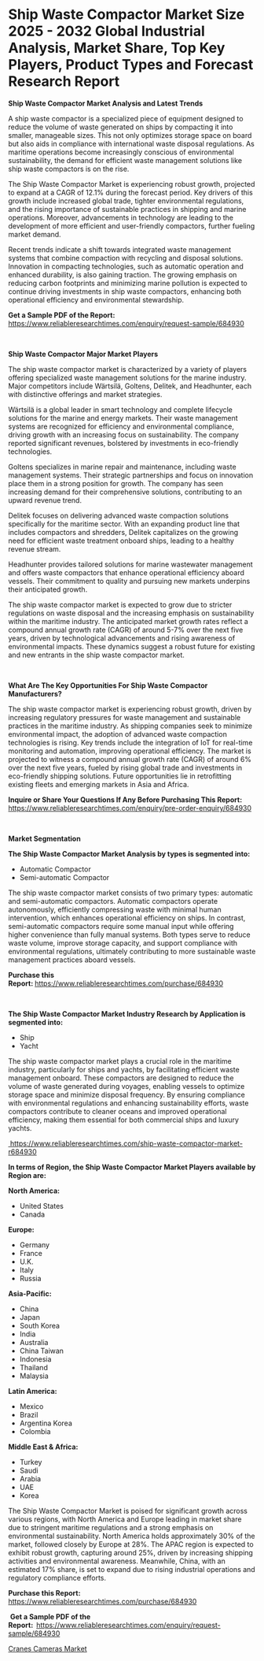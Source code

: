 <p><h1>Ship Waste Compactor Market Size 2025 - 2032 Global Industrial Analysis, Market Share, Top Key Players, Product Types and Forecast Research Report</h1></p><p><strong>Ship Waste Compactor Market Analysis and Latest Trends</strong></p>
<p><p>A ship waste compactor is a specialized piece of equipment designed to reduce the volume of waste generated on ships by compacting it into smaller, manageable sizes. This not only optimizes storage space on board but also aids in compliance with international waste disposal regulations. As maritime operations become increasingly conscious of environmental sustainability, the demand for efficient waste management solutions like ship waste compactors is on the rise.</p><p>The Ship Waste Compactor Market is experiencing robust growth, projected to expand at a CAGR of 12.1% during the forecast period. Key drivers of this growth include increased global trade, tighter environmental regulations, and the rising importance of sustainable practices in shipping and marine operations. Moreover, advancements in technology are leading to the development of more efficient and user-friendly compactors, further fueling market demand.</p><p>Recent trends indicate a shift towards integrated waste management systems that combine compaction with recycling and disposal solutions. Innovation in compacting technologies, such as automatic operation and enhanced durability, is also gaining traction. The growing emphasis on reducing carbon footprints and minimizing marine pollution is expected to continue driving investments in ship waste compactors, enhancing both operational efficiency and environmental stewardship.</p></p>
<p><strong>Get a Sample PDF of the Report:&nbsp;</strong> <a href="https://www.reliableresearchtimes.com/enquiry/request-sample/684930?utm_campaign=3317&utm_medium=2&utm_source=Github&utm_content=ia&utm_term=29032025&utm_id=ship-waste-compactor">https://www.reliableresearchtimes.com/enquiry/request-sample/684930</a></p>
<p>&nbsp;</p>
<p><strong>Ship Waste Compactor Major Market Players</strong></p>
<p><p>The ship waste compactor market is characterized by a variety of players offering specialized waste management solutions for the marine industry. Major competitors include Wärtsilä, Goltens, Delitek, and Headhunter, each with distinctive offerings and market strategies.</p><p>Wärtsilä is a global leader in smart technology and complete lifecycle solutions for the marine and energy markets. Their waste management systems are recognized for efficiency and environmental compliance, driving growth with an increasing focus on sustainability. The company reported significant revenues, bolstered by investments in eco-friendly technologies.</p><p>Goltens specializes in marine repair and maintenance, including waste management systems. Their strategic partnerships and focus on innovation place them in a strong position for growth. The company has seen increasing demand for their comprehensive solutions, contributing to an upward revenue trend.</p><p>Delitek focuses on delivering advanced waste compaction solutions specifically for the maritime sector. With an expanding product line that includes compactors and shredders, Delitek capitalizes on the growing need for efficient waste treatment onboard ships, leading to a healthy revenue stream.</p><p>Headhunter provides tailored solutions for marine wastewater management and offers waste compactors that enhance operational efficiency aboard vessels. Their commitment to quality and pursuing new markets underpins their anticipated growth.</p><p>The ship waste compactor market is expected to grow due to stricter regulations on waste disposal and the increasing emphasis on sustainability within the maritime industry. The anticipated market growth rates reflect a compound annual growth rate (CAGR) of around 5-7% over the next five years, driven by technological advancements and rising awareness of environmental impacts. These dynamics suggest a robust future for existing and new entrants in the ship waste compactor market.</p></p>
<p>&nbsp;</p>
<p><strong>What Are The Key Opportunities For Ship Waste Compactor Manufacturers?</strong></p>
<p><p>The ship waste compactor market is experiencing robust growth, driven by increasing regulatory pressures for waste management and sustainable practices in the maritime industry. As shipping companies seek to minimize environmental impact, the adoption of advanced waste compaction technologies is rising. Key trends include the integration of IoT for real-time monitoring and automation, improving operational efficiency. The market is projected to witness a compound annual growth rate (CAGR) of around 6% over the next five years, fueled by rising global trade and investments in eco-friendly shipping solutions. Future opportunities lie in retrofitting existing fleets and emerging markets in Asia and Africa.</p></p>
<p><strong>Inquire or Share Your Questions If Any Before Purchasing This Report:</strong> <a href="https://www.reliableresearchtimes.com/enquiry/pre-order-enquiry/684930?utm_campaign=3317&utm_medium=2&utm_source=Github&utm_content=ia&utm_term=29032025&utm_id=ship-waste-compactor">https://www.reliableresearchtimes.com/enquiry/pre-order-enquiry/684930</a></p>
<p>&nbsp;</p>
<p><strong>Market Segmentation</strong></p>
<p><strong>The Ship Waste Compactor Market Analysis by types is segmented into:</strong></p>
<p><ul><li>Automatic Compactor</li><li>Semi-automatic Compactor</li></ul></p>
<p><p>The ship waste compactor market consists of two primary types: automatic and semi-automatic compactors. Automatic compactors operate autonomously, efficiently compressing waste with minimal human intervention, which enhances operational efficiency on ships. In contrast, semi-automatic compactors require some manual input while offering higher convenience than fully manual systems. Both types serve to reduce waste volume, improve storage capacity, and support compliance with environmental regulations, ultimately contributing to more sustainable waste management practices aboard vessels.</p></p>
<p><strong>Purchase this Report:&nbsp;</strong><a href="https://www.reliableresearchtimes.com/purchase/684930?utm_campaign=3317&utm_medium=2&utm_source=Github&utm_content=ia&utm_term=29032025&utm_id=ship-waste-compactor">https://www.reliableresearchtimes.com/purchase/684930</a></p>
<p>&nbsp;</p>
<p><strong>The Ship Waste Compactor Market Industry Research by Application is segmented into:</strong></p>
<p><ul><li>Ship</li><li>Yacht</li></ul></p>
<p><p>The ship waste compactor market plays a crucial role in the maritime industry, particularly for ships and yachts, by facilitating efficient waste management onboard. These compactors are designed to reduce the volume of waste generated during voyages, enabling vessels to optimize storage space and minimize disposal frequency. By ensuring compliance with environmental regulations and enhancing sustainability efforts, waste compactors contribute to cleaner oceans and improved operational efficiency, making them essential for both commercial ships and luxury yachts.</p></p>
<p><a href="https://www.reliableresearchtimes.com/ship-waste-compactor-market-r684930?utm_campaign=3317&utm_medium=2&utm_source=Github&utm_content=ia&utm_term=29032025&utm_id=ship-waste-compactor">&nbsp;https://www.reliableresearchtimes.com/ship-waste-compactor-market-r684930</a></p>
<p><strong>In terms of Region, the Ship Waste Compactor Market Players available by Region are:</strong></p>
<p>
    <p> <strong> North America: </strong>
        <ul>
            <li>United States</li>
            <li>Canada</li>
        </ul>
        </p> 
    <p> <strong> Europe: </strong>
        <ul>
            <li>Germany</li>
            <li>France</li>
            <li>U.K.</li>
            <li>Italy</li>
            <li>Russia</li>
        </ul>
        </p> 
    <p> <strong> Asia-Pacific: </strong>
        <ul>
            <li>China</li>
            <li>Japan</li>
            <li>South Korea</li>
            <li>India</li>
            <li>Australia</li>
            <li>China Taiwan</li>
            <li>Indonesia</li>
            <li>Thailand</li>
            <li>Malaysia</li>
        </ul>
        </p> 
    <p> <strong> Latin America: </strong>
        <ul>
            <li>Mexico</li>
            <li>Brazil</li>
            <li>Argentina Korea</li>
            <li>Colombia</li>
        </ul>
        </p> 
    <p> <strong> Middle East & Africa: </strong>
        <ul>
            <li>Turkey</li>
            <li>Saudi</li>
            <li>Arabia</li>
            <li>UAE</li>
            <li>Korea</li>
        </ul>
    </p>
    </p>
<p><p>The Ship Waste Compactor Market is poised for significant growth across various regions, with North America and Europe leading in market share due to stringent maritime regulations and a strong emphasis on environmental sustainability. North America holds approximately 30% of the market, followed closely by Europe at 28%. The APAC region is expected to exhibit robust growth, capturing around 25%, driven by increasing shipping activities and environmental awareness. Meanwhile, China, with an estimated 17% share, is set to expand due to rising industrial operations and regulatory compliance efforts.</p></p>
<p><strong>Purchase this Report: </strong><a href="https://www.reliableresearchtimes.com/purchase/684930?utm_campaign=3317&utm_medium=2&utm_source=Github&utm_content=ia&utm_term=29032025&utm_id=ship-waste-compactor">https://www.reliableresearchtimes.com/purchase/684930</a></p>
<p>&nbsp;<strong>Get a Sample PDF of the Report:&nbsp;&nbsp;</strong><a href="https://www.reliableresearchtimes.com/enquiry/request-sample/684930?utm_campaign=3317&utm_medium=2&utm_source=Github&utm_content=ia&utm_term=29032025&utm_id=ship-waste-compactor">https://www.reliableresearchtimes.com/enquiry/request-sample/684930</a></p>
<p><strong></strong></p>
<p><p><a href="https://github.com/samesdufloiw/Market-Research-Report-List-1/blob/main/cranes-cameras-market.md?utm_campaign=3317&utm_medium=2&utm_source=Github&utm_content=ia&utm_term=29032025&utm_id=ship-waste-compactor">Cranes Cameras Market</a></p></p>